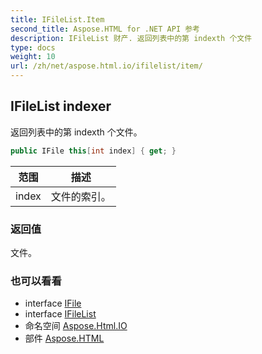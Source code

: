 ```yaml
---
title: IFileList.Item
second_title: Aspose.HTML for .NET API 参考
description: IFileList 财产. 返回列表中的第 indexth 个文件
type: docs
weight: 10
url: /zh/net/aspose.html.io/ifilelist/item/
---
```

## IFileList indexer

返回列表中的第 indexth 个文件。

```csharp
public IFile this[int index] { get; }
```

| 范围 | 描述 |
| --- | --- |
| index | 文件的索引。 |

### 返回值

文件。

### 也可以看看

* interface [IFile](../../ifile/)
* interface [IFileList](../)
* 命名空间 [Aspose.Html.IO](../../ifilelist/)
* 部件 [Aspose.HTML](../../../)


